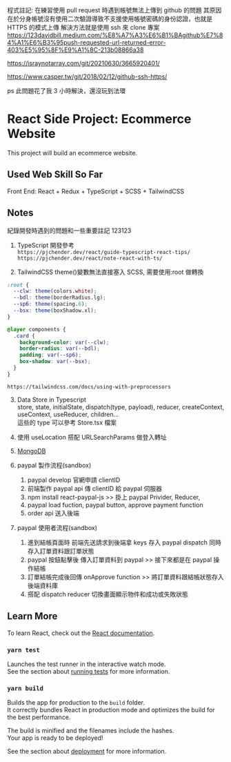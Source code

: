 程式註記:
在練習使用 pull request 時遇到帳號無法上傳到 github 的問題
其原因在於分身帳號沒有使用二次驗證導致不支援使用帳號密碼的身份認證，也就是 HTTPS 的模式上傳
解決方法就是使用 ssh 來 clone 專案
https://123davidbill.medium.com/%E8%A7%A3%E6%B1%BAgithub%E7%84%A1%E6%B3%95push-requested-url-returned-error-403%E5%95%8F%E9%A1%8C-213b08866a38

https://israynotarray.com/git/20210630/3665920401/

https://www.casper.tw/git/2018/02/12/github-ssh-https/

ps 此問題花了我 3 小時解決，還沒玩到法環

# React Side Project: Ecommerce Website

This project will build an ecommerce website.

## Used Web Skill So Far

Front End: React + Redux + TypeScript + SCSS + TailwindCSS

## Notes

紀錄開發時遇到的問題和一些重要註記 123123

1. TypeScript 開發參考  
   `https://pjchender.dev/react/guide-typescript-react-tips/`  
   `https://pjchender.dev/react/note-react-with-ts/`

2. TailwindCSS theme()變數無法直接塞入 SCSS, 需要使用:root 做轉換

```scss
:root {
  --clw: theme(colors.white);
  --bdl: theme(borderRadius.lg);
  --sp6: theme(spacing.6);
  --bsx: theme(boxShadow.xl);
}

@layer components {
  .card {
    background-color: var(--clw);
    border-radius: var(--bdl);
    padding: var(--sp6);
    box-shadow: var(--bsx);
  }
}
```

`https://tailwindcss.com/docs/using-with-preprocessors`

3. Data Store in Typescript  
   store, state, initialState, dispatch(type, payload), reducer, createContext, useContext, useReducer, children...  
   這些的 type 可以參考 Store.tsx 檔案

4. 使用 useLocation 搭配 URLSearchParams 做登入轉址

5. [MongoDB](https://www.mongodb.com/)

6. paypal 製作流程(sandbox)
   1. paypal develop 官網申請 clientID
   2. 前端製作 paypal api 傳 clientID 給 paypal 伺服器
   3. npm install react-paypal-js >> 掛上 paypal Privider, Reducer,
   4. paypal load fuction, paypal button, approve payment function
   5. order api 送入後端
7. paypal 使用者流程(sandbox)
   1. 進到結帳頁面時 前端先送請求到後端拿 keys 存入 paypal dispatch 同時存入訂單資料跟訂單狀態
   2. paypal 按鈕點擊後 傳入訂單資料到 paypal >> 接下來都是在 paypal 操作結帳
   3. 訂單結帳完成後回傳 onApprove function >> 將訂單資料跟結帳狀態存入後端資料庫
   4. 搭配 dispatch reducer 切換畫面顯示物件和成功或失敗狀態

## Learn More

To learn React, check out the [React documentation](https://reactjs.org/).

### `yarn test`

Launches the test runner in the interactive watch mode.\
See the section about [running tests](https://facebook.github.io/create-react-app/docs/running-tests) for more information.

### `yarn build`

Builds the app for production to the `build` folder.\
It correctly bundles React in production mode and optimizes the build for the best performance.

The build is minified and the filenames include the hashes.\
Your app is ready to be deployed!

See the section about [deployment](https://facebook.github.io/create-react-app/docs/deployment) for more information.
